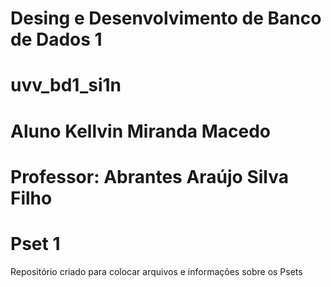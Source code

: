 # Desing e Desenvolvimento de Banco de Dados 1
# uvv_bd1_si1n
# Aluno Kellvin Miranda Macedo
# Professor: Abrantes Araújo Silva Filho
# Pset 1
Repositório criado para colocar arquivos e informações sobre os Psets
